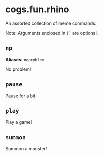# cogs.fun.rhino

An assorted collection of meme commands.

Note: Arguments enclosed in `[]` are optional.

## `np`

**Aliases:** `noproblem`

No problem!

## `pause`

Pause for a bit.

## `play`

Play a game!

## `summon`

Summon a monster!